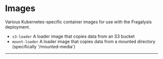 # Images
Various Kubernetes-specific container images for use with the
Fragalysis deployment.

-   `s3-loader` A loader image that copies data from an S3 bucket
-   `mount-loader` A loader image that copies data from a mounted directory
    (specifically '/mounted-media')
    
---
